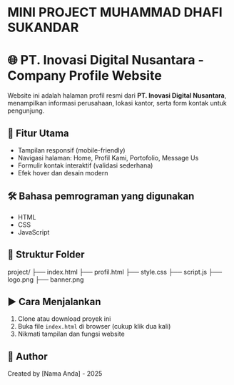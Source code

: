 # MINI PROJECT MUHAMMAD DHAFI SUKANDAR
# 🌐 PT. Inovasi Digital Nusantara - Company Profile Website

Website ini adalah halaman profil resmi dari **PT. Inovasi Digital Nusantara**, menampilkan informasi perusahaan, lokasi kantor, serta form kontak untuk pengunjung.

## 🚀 Fitur Utama

- Tampilan responsif (mobile-friendly)
- Navigasi halaman: Home, Profil Kami, Portofolio, Message Us
- Formulir kontak interaktif (validasi sederhana)
- Efek hover dan desain modern

## 🛠️ Bahasa pemrograman yang digunakan

- HTML
- CSS
- JavaScript

## 📁 Struktur Folder
project/
├── index.html
├── profil.html
├── style.css
├── script.js
├── logo.png
├── banner.png


## ▶️ Cara Menjalankan

1. Clone atau download proyek ini
2. Buka file `index.html` di browser (cukup klik dua kali)
3. Nikmati tampilan dan fungsi website

## 👤 Author

Created by [Nama Anda] - 2025


